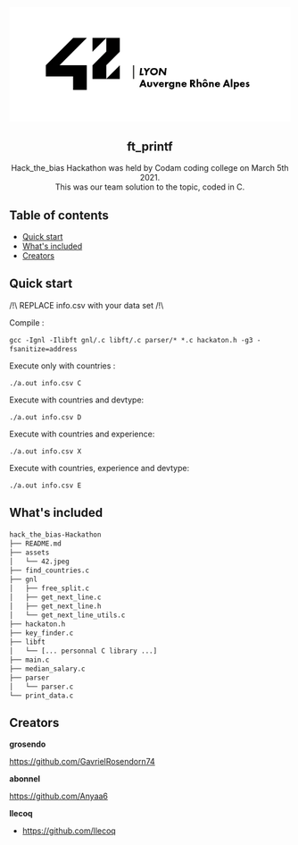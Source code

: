 <p align="center">
  <a href="https://42lyon.fr/">
    <img src="https://github.com/llecoq/hack_the_bias-Hackathon/blob/main/assets/42.jpeg" alt="Hack the bias">
  </a>

  <h2 align="center">ft_printf</h2>

  <p align="center">
    Hack_the_bias Hackathon was held by Codam coding college on March 5th 2021.
    <br>
    This was our team solution to the topic, coded in C.
    <br>
  </p>
</p>


## Table of contents

- [Quick start](#quick-start)
- [What's included](#whats-included)
- [Creators](#creators)


## Quick start

/!\ REPLACE info.csv with your data set /!\

Compile :
```
gcc -Ignl -Ilibft gnl/.c libft/.c parser/* *.c hackaton.h -g3 -fsanitize=address
```
Execute only with countries : 
```
./a.out info.csv C
```
Execute with countries and devtype: 
```
./a.out info.csv D
```
Execute with countries and experience:
```
./a.out info.csv X
```
Execute with countries, experience and devtype:
```
./a.out info.csv E
```

## What's included

```
hack_the_bias-Hackathon
├── README.md
├── assets
│   └── 42.jpeg
├── find_countries.c
├── gnl
│   ├── free_split.c
│   ├── get_next_line.c
│   ├── get_next_line.h
│   └── get_next_line_utils.c
├── hackaton.h
├── key_finder.c
├── libft
│   └── [... personnal C library ...]
├── main.c
├── median_salary.c
├── parser
│   └── parser.c
└── print_data.c
```

## Creators

**grosendo**

https://github.com/GavrielRosendorn74

**abonnel**

https://github.com/Anyaa6

**llecoq**

- <https://github.com/llecoq>

